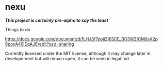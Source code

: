 # nexu
<b><i>This project is certainly pre-alpha to say the least</b></i>

Things to do: 

https://docs.google.com/document/d/1LHJSf7poiiZj6S0E_BG5WZICM0sK2p9poxA46IEqAJ8/edit?usp=sharing


Currently licensed under the MIT license, although it may change later in developement but will remain open, it can be seen in legal.md
